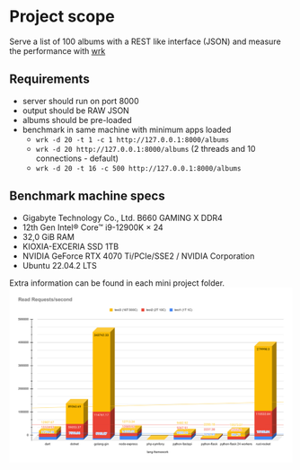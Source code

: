 # Project scope

Serve a list of 100 albums with a REST like interface (JSON) and measure the performance with [wrk](https://github.com/wg/wrk)

## Requirements

* server should run on port 8000
* output should be RAW JSON
* albums should be pre-loaded
* benchmark in same machine with minimum apps loaded
  * `wrk -d 20 -t 1 -c 1 http://127.0.0.1:8000/albums`
  * `wrk -d 20 http://127.0.0.1:8000/albums` (2 threads and 10 connections - default)
  * `wrk -d 20 -t 16 -c 500 http://127.0.0.1:8000/albums`

## Benchmark machine specs

* Gigabyte Technology Co., Ltd. B660 GAMING X DDR4
* 12th Gen Intel® Core™ i9-12900K × 24
* 32,0 GiB RAM
* KIOXIA-EXCERIA SSD 1TB
* NVIDIA GeForce RTX 4070 Ti/PCIe/SSE2 / NVIDIA Corporation
* Ubuntu 22.04.2 LTS

Extra information can be found in each mini project folder.
![Chart](chart.svg)
